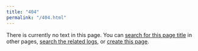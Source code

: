 ```yaml
---
title: "404"
permalink: "/404.html"
---
```

There is currently no text in this page. You can [search for this page title]({{site.url}}/Special:Search?q=) in other
pages, [search
the related logs](https://github.com/search?q=repo%3Astb-gaming%2Fwiki+path%3APATH&type=commits), or [create this
page](https://github.com/stb-gaming/wiki/new/master?filename=).


<script>
	let links = document.querySelectorAll("#page-content a");
	let path = location.pathname.replace("/wiki", "");
	let pathParts = path.split("/");
	if(pathParts[0]=="")pathParts.shift()
	let titleParts = pathParts.shift().split(":");
	let title, collection = "Main";
	if (titleParts.length > 1) {
		collection = titleParts.shift();
	}
	title = titleParts.join(":");
	let titlePath = title + "/" + pathParts.join("/");
	links[0].href += path;
	links[1].href = `https://github.com/search?q=repo%3Astb-gaming%2Fwiki+path%3A_${collection}/${titlePath}&type=commits`;
	links[2].href += "_" + collection+"/" + titlePath
</script>
